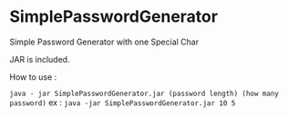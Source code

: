 # SimplePasswordGenerator
Simple Password Generator with one Special Char

JAR is included.

How to use :

`java - jar SimplePasswordGenerator.jar (password length) (how many password)`
ex : `java -jar SimplePasswordGenerator.jar 10 5`
